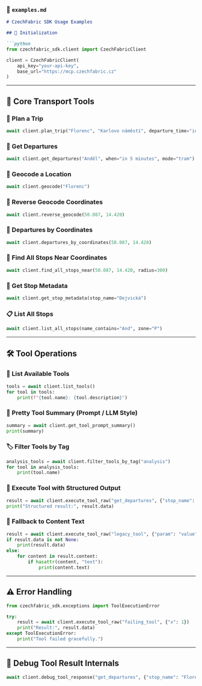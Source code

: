 ### 📘 `examples.md`

````markdown
# CzechFabric SDK Usage Examples

## 🔐 Initialization

```python
from czechfabric_sdk.client import CzechFabricClient

client = CzechFabricClient(
    api_key="your-api-key",
    base_url="https://mcp.czechfabric.cz"
)
````

---

## 🚌 Core Transport Tools

### 🚉 Plan a Trip

```python
await client.plan_trip("Florenc", "Karlovo náměstí", departure_time="in 15 minutes")
```

### 📆 Get Departures

```python
await client.get_departures("Anděl", when="in 5 minutes", mode="tram")
```

### 📍 Geocode a Location

```python
await client.geocode("Florenc")
```

### 📍 Reverse Geocode Coordinates

```python
await client.reverse_geocode(50.087, 14.420)
```

### 📌 Departures by Coordinates

```python
await client.departures_by_coordinates(50.087, 14.420)
```

### 🧭 Find All Stops Near Coordinates

```python
await client.find_all_stops_near(50.087, 14.420, radius=300)
```

### 🧾 Get Stop Metadata

```python
await client.get_stop_metadata(stop_name="Dejvická")
```

### 📋 List All Stops

```python
await client.list_all_stops(name_contains="And", zone="P")
```

---

## 🛠️ Tool Operations

### 📜 List Available Tools

```python
tools = await client.list_tools()
for tool in tools:
    print(f"{tool.name}: {tool.description}")
```

### 🧠 Pretty Tool Summary (Prompt / LLM Style)

```python
summary = await client.get_tool_prompt_summary()
print(summary)
```

### 🏷️ Filter Tools by Tag

```python
analysis_tools = await client.filter_tools_by_tag("analysis")
for tool in analysis_tools:
    print(tool.name)
```

### 🧪 Execute Tool with Structured Output

```python
result = await client.execute_tool_raw("get_departures", {"stop_name": "Anděl"})
print("Structured result:", result.data)
```

### 🧾 Fallback to Content Text

```python
result = await client.execute_tool_raw("legacy_tool", {"param": "value"})
if result.data is not None:
    print(result.data)
else:
    for content in result.content:
        if hasattr(content, "text"):
            print(content.text)
```

---

## ⚠️ Error Handling

```python
from czechfabric_sdk.exceptions import ToolExecutionError

try:
    result = await client.execute_tool_raw("failing_tool", {"x": 1})
    print("Result:", result.data)
except ToolExecutionError:
    print("Tool failed gracefully.")
```

---

## 🐞 Debug Tool Result Internals

```python
await client.debug_tool_response("get_departures", {"stop_name": "Florenc"})
```
